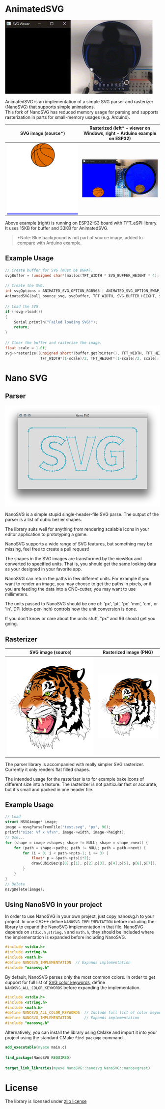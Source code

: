 # AnimatedSVG

![animated gif of SVG animation running on screen and on ESP32 display](/samples/AnimatedSVG.gif)

AnimatedSVG is an implementation of a simple SVG parser and rasterizer (NanoSVG) that supports simple animations.  
This fork of NanoSVG has reduced memory usage for parsing and supports rasterization in parts for small-memory usages (e.g. Arduino).

|SVG image (source*)|Rasterized (left* - viewer on Windows, right - Arduino example on ESP32)|
|-|-|
|<div style='background:blue;'>![SVG animation](/samples/ball_bounce.svg)</div>|![animated gif of SVG animation running on screen and on ESP32 display](/samples/bouncing_ball_esp32.gif)|

Above example (right) is running on ESP32-S3 board with TFT_eSPI library. It uses 15KB for buffer and 33KB for AnimatedSVG.  
> *Note: Blue background is not part of source image, added to compare with Arduino example.

## Example Usage

``` CPP
// Create buffer for SVG (must be BGRA).
svgBuffer = (unsigned char*)malloc(TFT_WIDTH * SVG_BUFFER_HEIGHT * 4);

// Create the SVG.
int svgOptions = ANIMATED_SVG_OPTION_RGB565 | ANIMATED_SVG_OPTION_SWAP_BYTES;
AnimatedSVG(ball_bounce_svg, svgBuffer, TFT_WIDTH, SVG_BUFFER_HEIGHT, svgOptions);

// Load the SVG.
if (!svg->load())
{
	Serial.println("Failed loading SVG!");
	return;
}

// Clear the buffer and rasterize the image.
float scale = 1.0f;
svg->rasterize((unsigned short*)buffer.getPointer(), TFT_WIDTH, TFT_HEIGHT, TFT_WIDTH * 2,
				TFT_WIDTH*(1-scale)/2, TFT_HEIGHT*(1-scale)/2, scale);
```

# Nano SVG

## Parser

![screenshot of some splines rendered with the sample program](/samples/svg_splines.png?raw=true)

NanoSVG is a simple stupid single-header-file SVG parse. The output of the parser is a list of cubic bezier shapes.

The library suits well for anything from rendering scalable icons in your editor application to prototyping a game.

NanoSVG supports a wide range of SVG features, but something may be missing, feel free to create a pull request!

The shapes in the SVG images are transformed by the viewBox and converted to specified units.
That is, you should get the same looking data as your designed in your favorite app.

NanoSVG can return the paths in few different units. For example if you want to render an image, you may choose
to get the paths in pixels, or if you are feeding the data into a CNC-cutter, you may want to use millimeters. 

The units passed to NanoSVG should be one of: 'px', 'pt', 'pc' 'mm', 'cm', or 'in'.
DPI (dots-per-inch) controls how the unit conversion is done.

If you don't know or care about the units stuff, "px" and 96 should get you going.

## Rasterizer

|SVG image (source)|Rasterized image (PNG)|
|-|-|
|![tiger.svg](/samples/tiger.svg?raw=true)|![screenshot of tiger.svg rendered with NanoSVG rasterizer](/samples/tiger.png?raw=true)|

The parser library is accompanied with really simpler SVG rasterizer. Currently it only renders flat filled shapes.

The intended usage for the rasterizer is to for example bake icons of different size into a texture. The rasterizer is not particular fast or accurate, but it's small and packed in one header file.


## Example Usage

``` C
// Load
struct NSVGimage* image;
image = nsvgParseFromFile("test.svg", "px", 96);
printf("size: %f x %f\n", image->width, image->height);
// Use...
for (shape = image->shapes; shape != NULL; shape = shape->next) {
	for (path = shape->paths; path != NULL; path = path->next) {
		for (i = 0; i < path->npts-1; i += 3) {
			float* p = &path->pts[i*2];
			drawCubicBez(p[0],p[1], p[2],p[3], p[4],p[5], p[6],p[7]);
		}
	}
}
// Delete
nsvgDelete(image);
```

## Using NanoSVG in your project

In order to use NanoSVG in your own project, just copy nanosvg.h to your project.
In one C/C++ define `NANOSVG_IMPLEMENTATION` before including the library to expand the NanoSVG implementation in that file.
NanoSVG depends on `stdio.h` ,`string.h` and `math.h`, they should be included where the implementation is expanded before including NanoSVG. 

``` C
#include <stdio.h>
#include <string.h>
#include <math.h>
#define NANOSVG_IMPLEMENTATION	// Expands implementation
#include "nanosvg.h"
```

By default, NanoSVG parses only the most common colors. In order to get support for full list of [SVG color keywords](http://www.w3.org/TR/SVG11/types.html#ColorKeywords), define `NANOSVG_ALL_COLOR_KEYWORDS` before expanding the implementation.

``` C
#include <stdio.h>
#include <string.h>
#include <math.h>
#define NANOSVG_ALL_COLOR_KEYWORDS	// Include full list of color keywords.
#define NANOSVG_IMPLEMENTATION		// Expands implementation
#include "nanosvg.h"
```

Alternatively, you can install the library using CMake and import it into your project using the standard CMake `find_package` command.

```CMake
add_executable(myexe main.c)

find_package(NanoSVG REQUIRED)

target_link_libraries(myexe NanoSVG::nanosvg NanoSVG::nanosvgrast)
```

# License

The library is licensed under [zlib license](LICENSE.txt)
